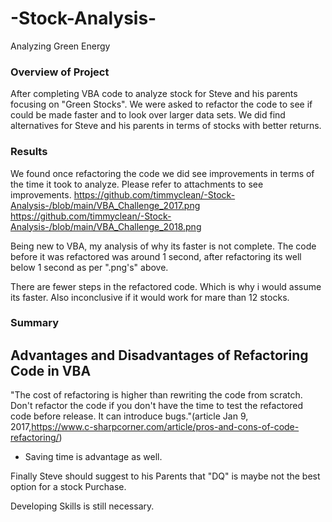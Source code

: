 # -Stock-Analysis-
Analyzing Green Energy
### Overview of Project
After completing VBA code to analyze stock for Steve and his parents focusing on "Green Stocks". We were asked to refactor the code to see if could be made faster and to look over larger data sets. We did find alternatives for Steve and his parents in terms of stocks with better returns.

### Results
We found once refactoring the code we did see improvements in terms of the time it took to analyze. Please refer to attachments to see improvements.
https://github.com/timmyclean/-Stock-Analysis-/blob/main/VBA_Challenge_2017.png
https://github.com/timmyclean/-Stock-Analysis-/blob/main/VBA_Challenge_2018.png

Being new to VBA, my analysis of why its faster is not complete. The code before it was refactored was around 1 second, after refactoring its well below 1 second as per ".png's" above.

There are fewer steps in the refactored code. Which is why i would assume its faster. Also inconclusive if it would work for mare than 12 stocks.

### Summary

## Advantages and Disadvantages of Refactoring Code in VBA
"The cost of refactoring is higher than rewriting the code from scratch. Don't refactor the code if you don't have the time to test the refactored code before release. It can introduce bugs."(article Jan 9, 2017,https://www.c-sharpcorner.com/article/pros-and-cons-of-code-refactoring/)

- Saving time is advantage as well.

Finally Steve should suggest to his Parents that "DQ" is maybe not the best option for a stock Purchase.

Developing Skills is still necessary.




